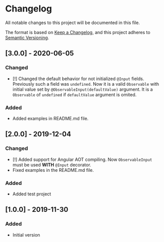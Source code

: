 # Changelog

All notable changes to this project will be documented in this file.

The format is based on [Keep a Changelog](https://keepachangelog.com/en/1.0.0/),
and this project adheres to [Semantic Versioning](https://semver.org/spec/v2.0.0.html).

## [3.0.0] - 2020-06-05

### Changed

- [!] Changed the default behavior for not initialized `@Input` fields. Previously such a field was `undefined`. Now it is a valid `Observable` with initial value set by `@ObservableInput(defaultValue)` argument. It is a `Observable` of `undefined` if `defaultValue` argument is omited.

### Added

- Added examples in README.md file.

## [2.0.0] - 2019-12-04

### Changed

- [!] Added support for Angular AOT compiling. Now `ObservableInput` must be used **WITH** `@Input` decorator.
- Fixed examples in the README.md file.

### Added
- Added test project

## [1.0.0] - 2019-11-30

### Added

- Initial version
